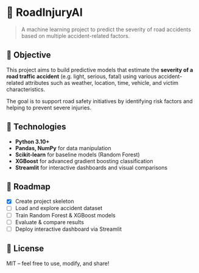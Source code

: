 # 🚧 RoadInjuryAI

> A machine learning project to predict the severity of road accidents based on multiple accident-related factors.

## 🎯 Objective

This project aims to build predictive models that estimate the **severity of a road traffic accident** (e.g. light, serious, fatal) using various accident-related attributes such as weather, location, time, vehicle, and victim characteristics.

The goal is to support road safety initiatives by identifying risk factors and helping to prevent severe injuries.

## 🧪 Technologies

- **Python 3.10+**
- **Pandas, NumPy** for data manipulation
- **Scikit-learn** for baseline models (Random Forest)
- **XGBoost** for advanced gradient boosting classification
- **Streamlit** for interactive dashboards and visual comparisons

## 🚦 Roadmap

- [x] Create project skeleton
- [ ] Load and explore accident dataset
- [ ] Train Random Forest & XGBoost models
- [ ] Evaluate & compare results
- [ ] Deploy interactive dashboard via Streamlit

## 📘 License

MIT – feel free to use, modify, and share!